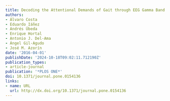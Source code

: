 ```yaml
---
title: Decoding the Attentional Demands of Gait through EEG Gamma Band Features
authors:
- Álvaro Costa
- Eduardo Iáñez
- Andrés Úbeda
- Enrique Hortal
- Antonio J. Del-Ama
- Ángel Gil-Agudo
- José M. Azorín
date: '2016-04-01'
publishDate: '2024-10-18T09:02:11.712190Z'
publication_types:
- article-journal
publication: '*PLOS ONE*'
doi: 10.1371/journal.pone.0154136
links:
- name: URL
  url: http://dx.doi.org/10.1371/journal.pone.0154136
---
```

